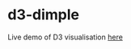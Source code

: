 # d3-dimple

Live demo of D3 visualisation [here](http://bl.ocks.org/aktivkohle/80eee34f04410ec34d9e8d67fa65ec59)
